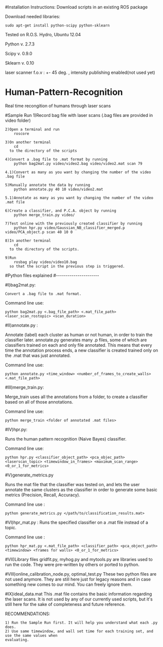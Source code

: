 #Installation Instructions:
Download scripts in an existing ROS package

Download needed libraries:

	sudo apt-get install python-scipy python-sklearn

Tested on R.O.S. Hydro, Ubuntu 12.04

Python v. 2.7.3

Scipy v. 0.9.0 

Sklearn v. 0.10

laser scanner f.o.v : +- 45 deg. , intensity publishing enabled(not used yet)

# Human-Pattern-Recognition
Real time recongition of humans through laser scans

#Sample Run
	1)Record bag file with laser scans (.bag files are provided in video folder)

	2)Open a terminal and run 
		roscore

	3)On another terminal 
		cd 
	  to the directory of the scripts

	4)Convert a .bag file to .mat format by running 
		python bag2mat.py video/video2.bag video/video2.mat scan 79

	4.1)Convert as many as you want by changing the number of the video .bag file

	5)Manually annotate the data by running 
		python annotate.py 40 10 video/video2.mat

	5.1)Annotate as many as you want by changing the number of the video .mat file

	6)Create a classifier, and P.C.A. object by running 
		python merge_train.py video/

	7)Test online with the previously created classifier by running 
		python hpr.py video/Gaussian_NB_classifier_merged.p video/PCA_object.p scan 40 10 0

	8)In another terminal 
		cd 
	  to the directory of the scripts.

	9)Run 
		rosbag play video/video10.bag 
	  so that the script in the previous step is triggered.
	
#Python files explained
#----------------------

#I)bag2mat.py:

	Convert a .bag file to .mat format.
	

Command line use:

	python bag2mat.py <.bag_file_path> <.mat_file_path> <laser_scan_rostopic> <scan_duration>

#II)annotate.py :

Annotate (label) each cluster as human or not human, in order to train the classifier later.
annotate.py generates many .p files, some of which are classifiers trained on each and only file 
annotated. This means that every time the annotation process ends, a new classifier is created trained
only on the .mat that was just annotated.
	

Command line use:

	python annotate.py <time_window> <number_of_frames_to_create_walls> <.mat_file_path>

#III)merge_train.py:

Merge_train uses all the annotations from a folder, to create a classifier based on all of those
annotations.


Command line use:

	python merge_train <folder of annotated .mat files>
	
#IV)hpr.py:

Runs the human pattern recognition (Naive Bayes) classifier.


Command line use:

	python hpr.py <classifier_object_path> <pca_objec_path> <laserscan_topic> <timewindow_in_frames> <maximum_scan_range> <0_or_1_for_metrics>

#V)generate_metrics.py
	
Runs the mat file that the classifier was tested on, and lets the user annotate the same clusters as the classifier in order to generate
some basic metrics (Precision, Recall, Accuracy).


Command line use :
	
	python generate_metrics.py </path/to/classification_results.mat>

#VI)hpr_mat.py :
Runs the specified classifier on a .mat file instead of a topic.

Command line use :

	python hpr_mat.py <.mat_file_path> <classifier_path> <pca_object_path> <timewindow> <frames for walls> <0_or_1_for_metrics>

#VII)Library files
gridfit.py, myhog.py and mytools.py are libraries used to run the code. They were pre-written by others or ported to python.

#VIII)online_calibration_node.py, optimal_test.py
These two python files are not used anymore. They are still here just for legacy reasons and in case something new comes to our mind. You can freely ignore them.

#IX)ideal_data.mat
This .mat file contains the basic information regarding the laser scans. It is not used by any of our currently used scripts, but it's still here for the sake of completeness
and future reference.


RECOMMENDATIONS:
	
	1) Run the Sample Run first. It will help you understand what each .py does.
	2) Use same timewindow, and wall set time for each training set, and use the same values when
	evaluating.
    
